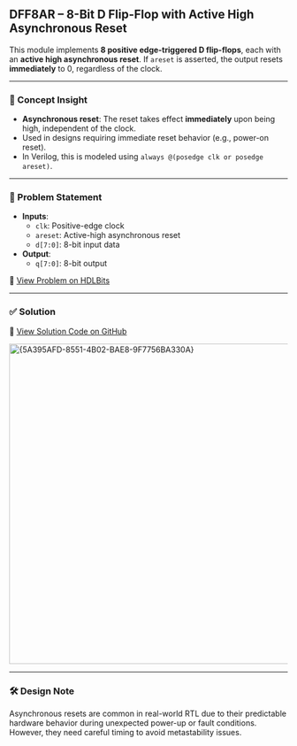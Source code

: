 ## DFF8AR – 8-Bit D Flip-Flop with Active High **Asynchronous Reset**

This module implements **8 positive edge-triggered D flip-flops**, each with an **active high asynchronous reset**. If `areset` is asserted, the output resets **immediately** to 0, regardless of the clock.

---

### 🧠 Concept Insight  
- **Asynchronous reset**: The reset takes effect **immediately** upon being high, independent of the clock.  
- Used in designs requiring immediate reset behavior (e.g., power-on reset).  
- In Verilog, this is modeled using `always @(posedge clk or posedge areset)`.

---

### 📘 Problem Statement  
- **Inputs**:  
  - `clk`: Positive-edge clock  
  - `areset`: Active-high asynchronous reset  
  - `d[7:0]`: 8-bit input data  
- **Output**:  
  - `q[7:0]`: 8-bit output

🔗 [View Problem on HDLBits](https://hdlbits.01xz.net/wiki/Dff8ar)

---

### ✅ Solution  
📄 [View Solution Code on GitHub](https://github.com/EswarAdithya011/HDLBits/blob/main/Problem%20Sets/4.%20Sequential%20Logic/4.1%20Flip-Flops/Dff8ar.v)

<img width="579" alt="{5A395AFD-8551-4B02-BAE8-9F7756BA330A}" src="https://github.com/user-attachments/assets/365a4c7f-52aa-4e74-a7ef-e7a2b43fa235" />

---

### 🛠 Design Note  
Asynchronous resets are common in real-world RTL due to their predictable hardware behavior during unexpected power-up or fault conditions. However, they need careful timing to avoid metastability issues.
